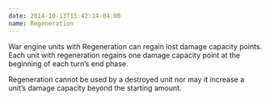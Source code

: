 ```yaml
---
date: 2014-10-13T15:42:14-04:00
name: Regeneration
---
```

War engine units with Regeneration can regain lost damage capacity points. Each unit with regeneration regains one damage capacity point at the beginning of each turn’s end phase.

Regeneration cannot be used by a destroyed unit nor may it increase a unit’s damage capacity beyond the starting amount.